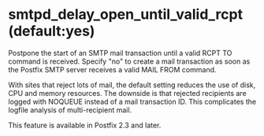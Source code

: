 # smtpd_delay_open_until_valid_rcpt (default:yes) 

 Postpone the start of an SMTP mail transaction until a valid
RCPT TO command is received. Specify "no" to create a mail transaction
as soon as the Postfix SMTP server receives a valid MAIL FROM
command. 

 With sites that reject lots of mail, the default setting reduces
the use of
disk, CPU and memory resources. The downside is that rejected
recipients are logged with NOQUEUE instead of a mail transaction
ID. This complicates the logfile analysis of multi-recipient mail.


 This feature is available in Postfix 2.3 and later. 


